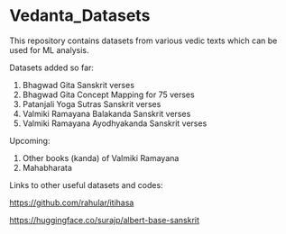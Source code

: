 # Vedanta_Datasets
This repository contains datasets from various vedic texts which can be used for ML analysis.

Datasets added so far:

1. Bhagwad Gita Sanskrit verses
2. Bhagwad Gita Concept Mapping for 75 verses
2. Patanjali Yoga Sutras Sanskrit verses
3. Valmiki Ramayana Balakanda Sanskrit verses
4. Valmiki Ramayana Ayodhyakanda Sanskrit verses

Upcoming:

1. Other books (kanda) of Valmiki Ramayana
2. Mahabharata

Links to other useful datasets and codes:

https://github.com/rahular/itihasa

https://huggingface.co/surajp/albert-base-sanskrit
